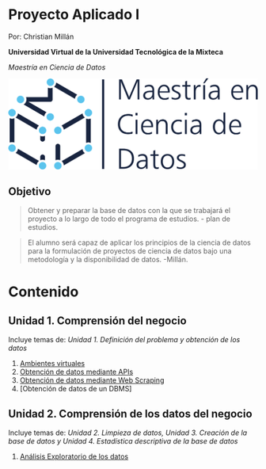 # Proyecto Aplicado I

Por: Christian Millán

**Universidad Virtual de la Universidad Tecnológica de la Mixteca**

*Maestría en Ciencia de Datos*


![mcd](mcd.png)


## Objetivo 

> Obtener y preparar la base de datos con la que se trabajará el proyecto a lo largo de todo el programa de estudios. - plan de estudios.

> El alumno será capaz de aplicar los principios de la ciencia de datos para la formulación de proyectos de ciencia de datos bajo una metodología y la disponibilidad de datos.  -Millán.

# Contenido

## Unidad 1. Comprensión del negocio
Incluye temas de: *Unidad 1. Definición del problema y obtención de los datos*

1. [Ambientes virtuales](./00-ambiente/README.md)
2. [Obtención de datos mediante APIs](./01-data_understanding/get_data_api.ipynb)
3. [Obtención de datos mediante Web Scraping](./02-data_understanding_get_scraping/README.md)
4. [Obtención de datos de un DBMS]

## Unidad 2. Comprensión de los datos del negocio
Incluye temas de: *Unidad 2. Limpieza de datos, Unidad 3. Creación de la base de datos y Unidad 4. Estadística descriptiva de la base de datos*

1. [Análisis Exploratorio de los datos](./03-data_understanding_description/README.md)



  <!--
1. [Estadísticos básicos]() 
 
2. [Introducción a la visualización de datos]()
3. [Exploración de variables categóricas y análisis multivariable]()
4. [Correlaciones y Regreión Lineal Simple]()
5. [Distribuciones muestrales y técnicas de evaluación de modelos]()
6. [Visualización de datos avanzada]()
7. [Pruebas A/B]()
8. -->